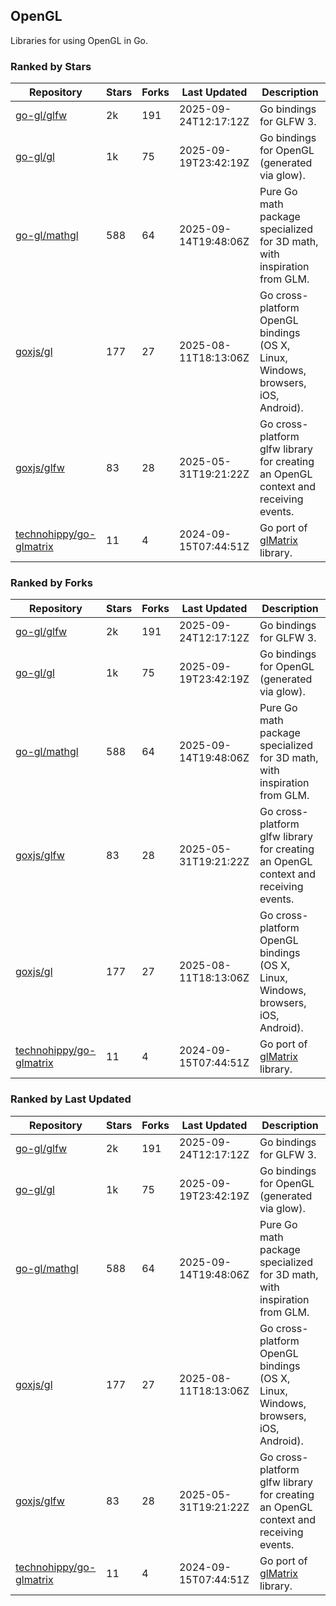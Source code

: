 ## OpenGL

Libraries for using OpenGL in Go.

### Ranked by Stars

| Repository | Stars | Forks | Last Updated | Description | 
|------------|-------|-------|--------------|-------------|
| [go-gl/glfw](https://github.com/go-gl/glfw) | 2k | 191 | 2025-09-24T12:17:12Z |  Go bindings for GLFW 3. |
| [go-gl/gl](https://github.com/go-gl/gl) | 1k | 75 | 2025-09-19T23:42:19Z |  Go bindings for OpenGL (generated via glow). |
| [go-gl/mathgl](https://github.com/go-gl/mathgl) | 588 | 64 | 2025-09-14T19:48:06Z |  Pure Go math package specialized for 3D math, with inspiration from GLM. |
| [goxjs/gl](https://github.com/goxjs/gl) | 177 | 27 | 2025-08-11T18:13:06Z |  Go cross-platform OpenGL bindings (OS X, Linux, Windows, browsers, iOS, Android). |
| [goxjs/glfw](https://github.com/goxjs/glfw) | 83 | 28 | 2025-05-31T19:21:22Z |  Go cross-platform glfw library for creating an OpenGL context and receiving events. |
| [technohippy/go-glmatrix](https://github.com/technohippy/go-glmatrix) | 11 | 4 | 2024-09-15T07:44:51Z |  Go port of [glMatrix](https://glmatrix.net/) library. |

### Ranked by Forks

| Repository | Stars | Forks | Last Updated | Description | 
|------------|-------|-------|--------------|-------------|
| [go-gl/glfw](https://github.com/go-gl/glfw) | 2k | 191 | 2025-09-24T12:17:12Z |  Go bindings for GLFW 3. |
| [go-gl/gl](https://github.com/go-gl/gl) | 1k | 75 | 2025-09-19T23:42:19Z |  Go bindings for OpenGL (generated via glow). |
| [go-gl/mathgl](https://github.com/go-gl/mathgl) | 588 | 64 | 2025-09-14T19:48:06Z |  Pure Go math package specialized for 3D math, with inspiration from GLM. |
| [goxjs/glfw](https://github.com/goxjs/glfw) | 83 | 28 | 2025-05-31T19:21:22Z |  Go cross-platform glfw library for creating an OpenGL context and receiving events. |
| [goxjs/gl](https://github.com/goxjs/gl) | 177 | 27 | 2025-08-11T18:13:06Z |  Go cross-platform OpenGL bindings (OS X, Linux, Windows, browsers, iOS, Android). |
| [technohippy/go-glmatrix](https://github.com/technohippy/go-glmatrix) | 11 | 4 | 2024-09-15T07:44:51Z |  Go port of [glMatrix](https://glmatrix.net/) library. |

### Ranked by Last Updated

| Repository | Stars | Forks | Last Updated | Description | 
|------------|-------|-------|--------------|-------------|
| [go-gl/glfw](https://github.com/go-gl/glfw) | 2k | 191 | 2025-09-24T12:17:12Z |  Go bindings for GLFW 3. |
| [go-gl/gl](https://github.com/go-gl/gl) | 1k | 75 | 2025-09-19T23:42:19Z |  Go bindings for OpenGL (generated via glow). |
| [go-gl/mathgl](https://github.com/go-gl/mathgl) | 588 | 64 | 2025-09-14T19:48:06Z |  Pure Go math package specialized for 3D math, with inspiration from GLM. |
| [goxjs/gl](https://github.com/goxjs/gl) | 177 | 27 | 2025-08-11T18:13:06Z |  Go cross-platform OpenGL bindings (OS X, Linux, Windows, browsers, iOS, Android). |
| [goxjs/glfw](https://github.com/goxjs/glfw) | 83 | 28 | 2025-05-31T19:21:22Z |  Go cross-platform glfw library for creating an OpenGL context and receiving events. |
| [technohippy/go-glmatrix](https://github.com/technohippy/go-glmatrix) | 11 | 4 | 2024-09-15T07:44:51Z |  Go port of [glMatrix](https://glmatrix.net/) library. |

